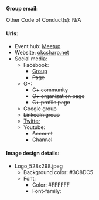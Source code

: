 **Group email:** 

Other Code of Conduct(s): N/A

#### Urls:
  - Event hub: [Meetup](http://www.meetup.com/OKC-Sharp/)
  - Website: [okcsharp.net](http://okcsharp.net)
  - Social media:
    - Facebook:
      - [Group](https://www.facebook.com/groups/okcsharp/)
      - ~~Page~~
    - G+:
      - ~~G+ community~~
      - ~~G+ organization page~~
      - ~~G+ profile page~~
    - ~~Google group~~
    - ~~LinkedIn group~~
    - [Twitter](https://twitter.com/okcsharp/)
    - Youtube:
      - ~~Account~~
      - ~~Channel~~

#### Image design details:
- Logo_528x298.jpeg
  - Background color: #3C8DC5
  - Font:
    - Color: #FFFFFF
    - Font-family:
